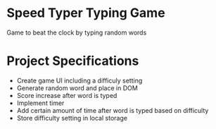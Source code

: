 # Speed Typer Typing Game
Game to beat the clock by typing random words

# Project Specifications
* Create game UI including a difficuly setting
* Generate random word and place in DOM
* Score increase after word is typed
* Implement timer
* Add certain amount of time after word is typed based on difficulty
* Store difficulty setting in local storage
